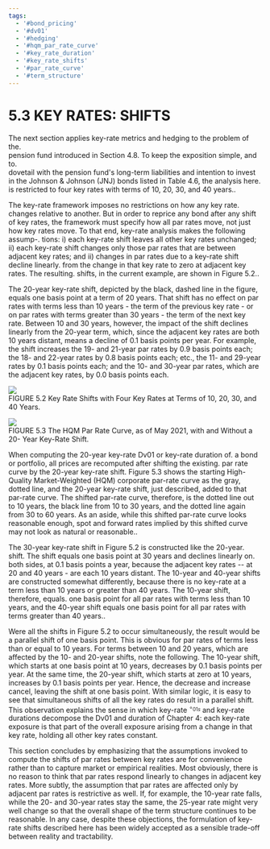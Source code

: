 ```yaml
---
tags:
  - '#bond_pricing'
  - '#dv01'
  - '#hedging'
  - '#hqm_par_rate_curve'
  - '#key_rate_duration'
  - '#key_rate_shifts'
  - '#par_rate_curve'
  - '#term_structure'
---
```

# 5.3 KEY RATES: SHIFTS  

The next section applies key-rate metrics and hedging to the problem of the.   
pension fund introduced in Section 4.8. To keep the exposition simple, and to.   
dovetail with the pension fund's long-term liabilities and intention to invest in the Johnson $\&$ Johnson (JNJ) bonds listed in Table 4.6, the analysis here.   
is restricted to four key rates with terms of 10, 20, 30, and 40 years..  

The key-rate framework imposes no restrictions on how any key rate. changes relative to another. But in order to reprice any bond after any shift of key rates, the framework must specify how all par rates move, not just how key rates move. To that end, key-rate analysis makes the following assump-. tions: i) each key-rate shift leaves all other key rates unchanged; ii) each key-rate shift changes only those par rates that are between adjacent key rates; and ii) changes in par rates due to a key-rate shift decline linearly. from the change in that key rate to zero at adjacent key rates. The resulting. shifts, in the current example, are shown in Figure 5.2..  

The 20-year key-rate shift, depicted by the black, dashed line in the figure, equals one basis point at a term of 20 years. That shift has no effect on par rates with terms less than 10 years - the term of the previous key rate - or on par rates with terms greater than 30 years - the term of the next key rate. Between 10 and 30 years, however, the impact of the shift declines linearly from the 20-year term, which, since the adjacent key rates are both 10 years distant, means a decline of 0.1 basis points per year. For example, the shift increases the 19- and 21-year par rates by 0.9 basis points each; the 18- and 22-year rates by 0.8 basis points each; etc., the 11- and 29-year rates by 0.1 basis points each; and the 10- and 30-year par rates, which are the adjacent key rates, by 0.0 basis points each.  

![](images/e323b7819f8cc02a99bec1e6a6206385c80e5230bd279d728ee337aa827173a5.jpg)  
FIGURE 5.2  Key Rate Shifts with Four Key Rates at Terms of 10, 20, 30, and 40 Years.  

![](images/47046b21390abda98b945cc5d8b5b8e4635f8cd1194d8b91e82ec86b46bacba0.jpg)  
FIGURE 5.3 The HQM Par Rate Curve, as of May 2021, with and Without a 20- Year Key-Rate Shift.  

When computing the 20-year key-rate Dv01 or key-rate duration of. a bond or portfolio, all prices are recomputed after shifting the existing. par rate curve by the 20-year key-rate shift. Figure 5.3 shows the starting High-Quality Market-Weighted (HQM) corporate par-rate curve as the gray, dotted line, and the 20-year key-rate shift, just described, added to that par-rate curve. The shifted par-rate curve, therefore, is the dotted line out to 10 years, the black line from 10 to 30 years, and the dotted line again from 30 to 60 years. As an aside, while this shifted par-rate curve looks reasonable enough, spot and forward rates implied by this shifted curve may not look as natural or reasonable..  

The 30-year key-rate shift in Figure 5.2 is constructed like the 20-year. shift. The shift equals one basis point at 30 years and declines linearly on. both sides, at 0.1 basis points a year, because the adjacent key rates -- at 20 and 40 years - are each 10 years distant. The 10-year and 40-year shifts are constructed somewhat differently, because there is no key-rate at a term less than 10 years or greater than 40 years. The 10-year shift, therefore, equals. one basis point for all par rates with terms less than 10 years, and the 40-year shift equals one basis point for all par rates with terms greater than 40 years..  

Were all the shifts in Figure 5.2 to occur simultaneously, the result would be a parallel shift of one basis point. This is obvious for par rates of terms less than or equal to 10 years. For terms between 10 and 20 years, which are affected by the 10- and 20-year shifts, note the following. The 10-year shift, which starts at one basis point at 10 years, decreases by 0.1 basis points per year. At the same time, the 20-year shift, which starts at zero at 10 years, increases by 0.1 basis points per year. Hence, the decrease and increase cancel, leaving the shift at one basis point. With similar logic, it is easy to see that simultaneous shifts of all the key rates do result in a parallel shift. This observation explains the sense in which key-rate $^{\circ_{01s}}$ and key-rate durations decompose the Dv01 and duration of Chapter 4: each key-rate exposure is that part of the overall exposure arising from a change in that key rate, holding all other key rates constant.  

This section concludes by emphasizing that the assumptions invoked to compute the shifts of par rates between key rates are for convenience rather than to capture market or empirical realities. Most obviously, there is no reason to think that par rates respond linearly to changes in adjacent key rates. More subtly, the assumption that par rates are affected only by adjacent par rates is restrictive as well. If, for example, the 10-year rate falls, while the 20- and 30-year rates stay the same, the 25-year rate might very well change so that the overall shape of the term structure continues to be reasonable. In any case, despite these objections, the formulation of key-rate shifts described here has been widely accepted as a sensible trade-off between reality and tractability.  
